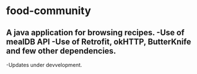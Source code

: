 # food-community
A java application for browsing recipes.
-Use of mealDB API
-Use of Retrofit, okHTTP, ButterKnife and few other dependencies.
-----
-Updates under devvelopment.
